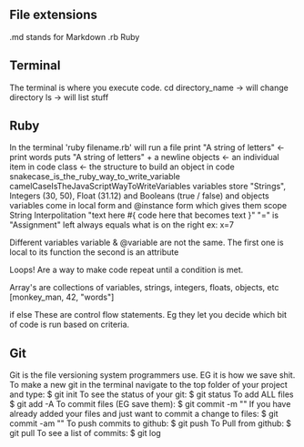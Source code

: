 ## File extensions
.md stands for Markdown
.rb Ruby

## Terminal
The terminal is where you execute code.
cd directory_name -> will change directory
ls -> will list stuff

## Ruby
In the terminal 'ruby filename.rb' will run a file
print "A string of letters" <- print words
puts "A string of letters" + a newline
objects <- an individual item in code
class <- the structure to build an object in code
snakecase_is_the_ruby_way_to_write_variable
camelCaseIsTheJavaScriptWayToWriteVariables
variables store "Strings", Integers (30, 50), Float (31.12) and Booleans (true / false) and objects
variables come in local form and @instance form which gives them scope
String Interpolitation "text here #{ code here that becomes text }"
"=" is "Assignment" left always equals what is on the right ex: x=7

Different variables
variable & @variable are not the same. The first one is local to its function the second is an attribute

Loops! Are a way to make code repeat until a condition is met.

Array's are collections of variables, strings, integers, floats, objects, etc
[monkey_man, 42, "words"]

if else
These are control flow statements. Eg they let you decide which bit of code is run based on criteria.

## Git
Git is the file versioning system programmers use. EG it is how we save shit.
To make a new git in the terminal navigate to the top folder of your project and type:
$ git init
To see the status of your git:
$ git status
To add ALL files
$ git add -A
To commit files (EG save them):
$ git commit -m "<Commit message here>"
If you have already added your files and just want to commit a change to files:
$ git commit -am "<Commit message here>"
To push commits to github:
$ git push
To Pull from github:
$ git pull
To see a list of commits:
$ git log
